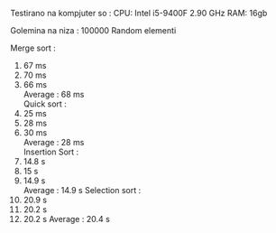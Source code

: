 Testirano na kompjuter so : 
CPU: Intel i5-9400F 2.90 GHz
RAM: 16gb

Golemina na niza : 100000
Random elementi

Merge sort :             
1. 67 ms                 
2. 70 ms                 
3. 66 ms                 
Average : 68 ms           
Quick sort :            
1. 25 ms                
2. 28 ms                
3. 30 ms                
Average : 28 ms     
Insertion Sort :         
1. 14.8 s                 
2. 15 s                   
3. 14.9 s                         
Average : 14.9 s
Selection sort :
1. 20.9 s
2. 20.2 s
3. 20.2 s
Average : 20.4 s
